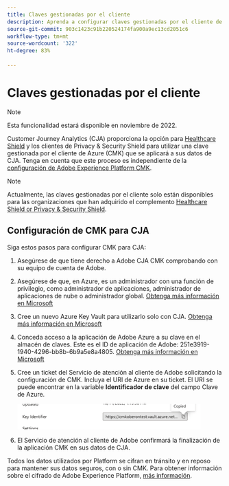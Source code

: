```yaml
---
title: Claves gestionadas por el cliente
description: Aprenda a configurar claves gestionadas por el cliente de CJA.
source-git-commit: 903c1423c91b220524174fa900a9ec13cd2051c6
workflow-type: tm+mt
source-wordcount: '322'
ht-degree: 83%

---
```


# Claves gestionadas por el cliente

>[!NOTE]
>
>Esta funcionalidad estará disponible en noviembre de 2022.

Customer Journey Analytics (CJA) proporciona la opción para [Healthcare Shield](https://www.adobe.com/trust/compliance/hipaa-ready.html) y los clientes de Privacy &amp; Security Shield para utilizar una clave gestionada por el cliente de Azure (CMK) que se aplicará a sus datos de CJA.  Tenga en cuenta que este proceso es independiente de la [configuración de Adobe Experience Platform CMK](https://experienceleague.adobe.com/docs/experience-platform/landing/governance-privacy-security/customer-managed-keys.html?lang=es).

>[!NOTE]
>
>Actualmente, las claves gestionadas por el cliente solo están disponibles para las organizaciones que han adquirido el complemento [Healthcare Shield or Privacy &amp; Security Shield](https://experienceleague.adobe.com/docs/blueprints-learn/architecture/vertical-blueprints/healthcare-vertical.html%3Flang%3Den).

## Configuración de CMK para CJA

Siga estos pasos para configurar CMK para CJA:

1. Asegúrese de que tiene derecho a Adobe CJA CMK comprobando con su equipo de cuenta de Adobe.
1. Asegúrese de que, en Azure, es un administrador con una función de privilegio, como administrador de aplicaciones, administrador de aplicaciones de nube o administrador global. [Obtenga más información en Microsoft](https://learn.microsoft.com/es-es/azure/active-directory/roles/permissions-reference)
1. Cree un nuevo Azure Key Vault para utilizarlo solo con CJA. [Obtenga más información en Microsoft](https://learn.microsoft.com/es-es/azure/key-vault/general/)
1. Conceda acceso a la aplicación de Adobe Azure a su clave en el almacén de claves. Este es el ID de aplicación de Adobe: 251e3919-1940-4296-bb8b-6b9a5e8a4805. [Obtenga más información en Microsoft](https://learn.microsoft.com/es-es/azure/storage/common/customer-managed-keys-configure-cross-tenant-existing-account?toc=%2Fazure%2Fstorage%2Fblobs%2Ftoc.json&amp;tabs=powershell-preview%2Cazure-portal#the-customer-grants-the-service-providers-app-access-to-the-key-in-the-key-vault)
1. Cree un ticket del Servicio de atención al cliente de Adobe solicitando la configuración de CMK. Incluya el URI de Azure en su ticket. El URI se puede encontrar en la variable **Identificador de clave** del campo Clave de Azure.

   ![](assets/key-identifier.png)

1. El Servicio de atención al cliente de Adobe confirmará la finalización de la aplicación CMK en sus datos de CJA.

Todos los datos utilizados por Platform se cifran en tránsito y en reposo para mantener sus datos seguros, con o sin CMK. Para obtener información sobre el cifrado de Adobe Experience Platform, [más información](https://experienceleague.adobe.com/docs/experience-platform/landing/governance-privacy-security/encryption.html?lang=en).